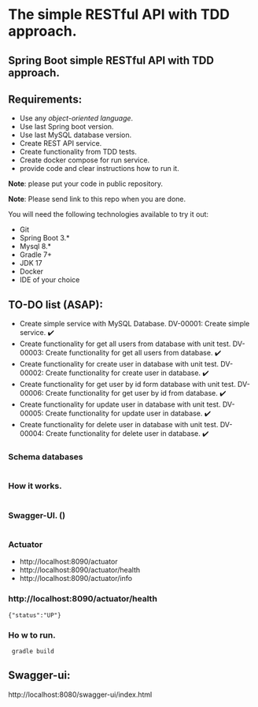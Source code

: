 # The simple RESTful API with TDD approach.

## Spring Boot simple RESTful API with TDD approach.

## Requirements:

- Use any *object-oriented language*.
- Use last Spring boot version.
- Use last MySQL database version.
- Create REST API service.
- Create functionality from TDD tests.
- Create docker compose for run service.
- provide code and clear instructions how to run it.

**Note**: please put your code in public repository.

**Note**: Please send link to this repo when you are done.

You will need the following technologies available to try it out:

* Git
* Spring Boot 3.*
* Mysql 8.*
* Gradle 7+
* JDK 17
* Docker
* IDE of your choice

## TO-DO list (ASAP):

- Create simple service with MySQL Database. DV-00001: Create simple service. :heavy_check_mark:
- Create functionality for get all users from database with unit test. DV-00003: Create functionality for get all users from database. :heavy_check_mark:
- Create functionality for create user in database with unit test. DV-00002: Create functionality for create user in database.  :heavy_check_mark:
- Create functionality for get user by id form database with unit test. DV-00006: Create functionality for get user by id from database. :heavy_check_mark:
- Create functionality for update user in database with unit test. DV-00005: Create functionality for update user in database.  :heavy_check_mark:
- Create functionality for delete user in database with unit test. DV-00004: Create functionality for delete user in database.  :heavy_check_mark:
### Schema databases

![]()

### How it works.

![]()

### Swagger-UI. ()

![]()

### Actuator

* http://localhost:8090/actuator
* http://localhost:8090/actuator/health
* http://localhost:8090/actuator/info

### http://localhost:8090/actuator/health

```{"status":"UP"}```

### Ho w to run.

``` gradle build```

## Swagger-ui:
http://localhost:8080/swagger-ui/index.html
![]()

